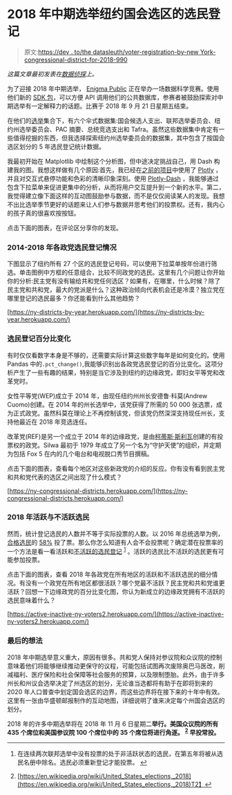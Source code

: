 # 2018 年中期选举纽约国会选区的选民登记

> 原文:[https://dev . to/the datasleuth/voter-registration-by-new York-congressional-district-for-2018-990](https://dev.to/thedatasleuth/voter-registration-by-new-york-congressional-districts-for-2018-midterm-elections-990)

*这篇文章最初发表在[数据侦探](https://thedatasleuth.github.io/python/2018/09/12/2018-Midterm-Election-New-York-Congressional-Districts.html)上。*

为了迎接 2018 年中期选举， [Enigma Public](https://public.enigma.com/) 正在举办一场数据科学竞赛。使用他们新的 [SDK 包](https://pypi.org/project/enigma-sdk/)，可以方便 API 调用他们的公共数据库，参赛者被鼓励探索对中期选举有一定解释力的话题。比赛于 2018 年 9 月 21 日星期五结束。

在他们的[选举](https://public.enigma.com/browse/tag/elections/34)集合下，有六个伞式数据集:国会候选人支出、联邦选举委员会、纽约州选举委员会、PAC 摘要、总统竞选支出和 Tafra。虽然这些数据集中肯定有一些值得挖掘的东西，但我选择探索纽约州选举委员会的数据集，其中包含了按国会选区划分的 5 年选民登记统计数据。

我最初开始在 Matplotlib 中绘制这个分析图，但中途决定挑战自己，用 Dash 构建我的图。我想这样做有几个原因:首先，我已经在[之前的项目](https://thedatasleuth.github.io/predictive-modeling/2018/05/21/Predicting-Titanic-Survivability-Odds-Using-Machine-Learning.html)中使用了 [Plotly](https://plot.ly/#/) ，并且对交互式悬停功能和色彩的清晰印象深刻。使用 [Plotly-Dash](https://plot.ly/products/dash/) ，我能够通过包含下拉菜单来促进更集中的分析，从而将用户交互提升到一个新的水平。第二，我觉得建立像下面这样的互动图鼓励参与数据，而不是仅仅阅读某人的发现。我想不出比选举季节更好的话题来让人们参与数据并思考他们的投票权。还有，我内心的孩子真的很喜欢按按钮。

点击下面的图表，在评论区分享你的发现。

### 2014-2018 年各政党选民登记情况

下图显示了纽约所有 27 个区的选民登记号码，可以使用下拉菜单按年份进行筛选。单击图例中方框的任意组合，比较不同政党的选民。这里有几个问题让你开始你的分析:民主党有没有输给共和党任何选区？如果有，在哪里，什么时候？除了民主党和共和党，最大的党派是什么？这种政治倾向代表机会还是冷漠？独立党在哪里登记的选民最多？你还能看到什么其他趋势？

[https://ny-districts-by-year.herokuapp.com/](https://ny-districts-by-year.herokuapp.com/)

### [](#percentage-change-of-voter-registration)选民登记百分比变化

有时仅仅看数字本身是不够的，还需要实际计算这些数字每年是如何变化的。使用 Pandas 中的`.pct_change()`,我能够识别出各政党选民登记的百分比变化。这项分析产生了一些有趣的结果，特别是当它涉及到纽约的边缘政党，即妇女平等党和改革党时。

女性平等党(WEP)成立于 2014 年，由现任纽约州州长安德鲁·科莫(Andrew Cuomo)创建。在 2014 年的州长选举中，该党获得了所需的 50 000 张选票，成为正式政党。虽然科莫在理论上不再控制该党，但该党仍然深深支持现任州长，支持他最近在 2018 年竞选连任。

改革党(REF)是另一个成立于 2014 年的边缘政党，是由[柯蒂斯·斯利瓦](https://www.nyreformparty.com/endorsements)创建的有投票权的政党。Silwa 最初于 1979 年成立了另一个名为“守护天使”的组织，并定期为包括 Fox 5 在内的几个电台和电视脱口秀节目撰稿。

点击下面的图表，查看每个地区对这些新政党的介绍的反应。你有没有看到民主党和共和党代表的选区之间出现了什么模式？

[https://ny-congressional-districts.herokuapp.com/](https://ny-congressional-districts.herokuapp.com/)

### 2018 年活跃与不活跃选民

然而，统计登记选民的人数并不等于实际投票的人数。以 2016 年总统选举为例，[合格选民](https://en.wikipedia.org/wiki/Voter_turnout)的 [58%](https://www.pbs.org/newshour/politics/voter-turnout-2016-elections) 投了票。那么你怎么知道有人会不会投票呢？确定潜在投票率的一个方法是看一看活跃和[不活跃的选民登记](http://vote.nyc.ny.us/html/voters/faq.shtml) <sup id="fnref1">[1](#fn1)</sup> 。活跃的选民比不活跃的选民更有可能参加投票。

点击下面的图表，查看 2018 年各政党在所有地区的活跃和不活跃选民的细分情况。有没有一个政党在所有地区都很活跃？哪个党最不活跃？民主党和共和党谁更活跃？回想一下边缘政党的百分比变化图，你认为新成立的边缘政党拥有不活跃的选民意味着什么？

[https://active-inactive-ny-voters2.herokuapp.com/](https://active-inactive-ny-voters2.herokuapp.com/)

### [](#final-thoughts)最后的想法

2018 年中期选举意义重大，原因有很多。共和党人保持对参议院和众议院的控制意味着他们将能够继续推动更保守的议程，可能包括试图再次废除奥巴马医改，削减福利、医疗保险和社会保障等社会服务的预算，以及限制堕胎。此外，由于许多州长和州议会选举决定了州选区的划分，无论谁当选都将有助于在即将到来的 2020 年人口普查中划定国会选区的边界，而这些边界将在接下来的十年中有效。这里有一张由华盛顿邮报制作的互动地图，详细说明了谁来决定每个州国会选区的划分。

2018 年的许多中期选举将在 2018 年 11 月 6 日星期二**举行。美国众议院的所有 435 个席位和美国参议院 100 个席位中的 35 个席位将进行角逐。 <sup id="fnref2">[2](#fn2)</sup> 早投常投。**

* * *

1.  在连续两次联邦选举中没有投票的处于非活跃状态的选民，在第五年将被从选民名册中除名。选民必须重新登记才能投票。 [↩](#fnref1)

2.  [https://en.wikipedia.org/wiki/United_States_elections,_2018](https://en.wikipedia.org/wiki/United_States_elections,_2018)T2】↩